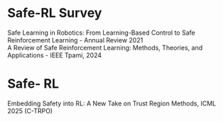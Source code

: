 

# Safe-RL Survey    
Safe Learning in Robotics: From Learning-Based Control to Safe Reinforcement Learning - Annual Review 2021    
A Review of Safe Reinforcement Learning: Methods, Theories, and Applications - IEEE Tpami, 2024     




# Safe- RL 
Embedding Safety into RL: A New Take on Trust Region Methods, ICML 2025 (C-TRPO)    
